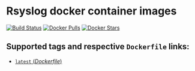 # Rsyslog docker container images

[![Build Status](https://travis-ci.org/anaxexp/rsyslog.svg?branch=master)](https://travis-ci.org/anaxexp/rsyslog)
[![Docker Pulls](https://img.shields.io/docker/pulls/anaxexperience/rsyslog.svg)](https://hub.docker.com/r/anaxexperience/rsyslog)
[![Docker Stars](https://img.shields.io/docker/stars/anaxexperience/rsyslog.svg)](https://hub.docker.com/r/anaxexperience/rsyslog)


## Supported tags and respective `Dockerfile` links:

- [`latest` (*Dockerfile*)](https://github.com/anaxexp/rsyslog/tree/master/Dockerfile)
